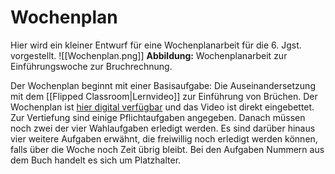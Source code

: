 # Wochenplan
Hier wird ein kleiner Entwurf für eine Wochenplanarbeit für die 6. Jgst. vorgestellt.
![[Wochenplan.png]]
**Abbildung:** Wochenplanarbeit zur Einführungswoche zur Bruchrechnung.

Der Wochenplan beginnt mit einer Basisaufgabe: Die Auseinandersetzung mit dem [[Flipped Classroom|Lernvideo]] zur Einführung von Brüchen. Der Wochenplan ist [hier digital verfügbar](https://www.tldraw.com/s/v2_c_HS37n3nG2ReeK8BSmTRX4?v=-199,52,2744,1313&p=page) und das Video ist direkt eingebettet.
Zur Vertiefung sind einige Pflichtaufgaben angegeben. Danach müssen noch zwei der vier Wahlaufgaben erledigt werden. Es sind darüber hinaus vier weitere Aufgaben erwähnt, die freiwillig noch erledigt werden können, falls über die Woche noch Zeit übrig bleibt.
Bei den Aufgaben Nummern aus dem Buch handelt es sich um Platzhalter.